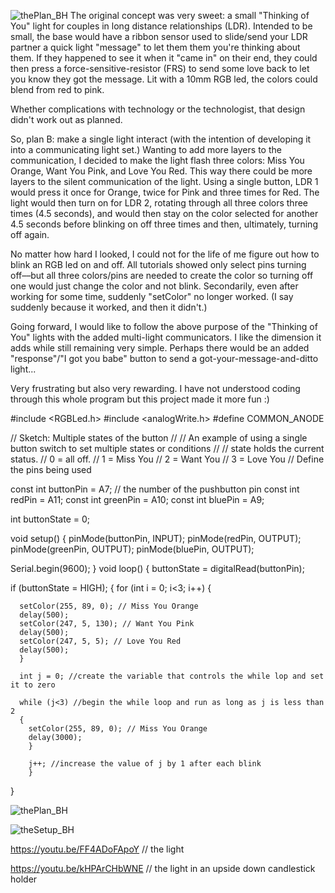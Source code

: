 ![thePlan_BH](https://user-images.githubusercontent.com/72640578/110393874-5b688600-8039-11eb-9da3-6a643a7000c4.jpg)
The original concept was very sweet: a small "Thinking of You" light for couples in long distance relationships (LDR). Intended to be small, the base would have a ribbon sensor used to slide/send your LDR partner a quick light "message" to let them them you're thinking about them. If they happened to see it when it "came in" on their end, they could then press a force-sensitive-resistor (FRS) to send some love back to let you know they got the message. Lit with a 10mm RGB led, the colors could blend from red to pink.

Whether complications with technology or the technologist, that design didn't work out as planned. 

So, plan B: make a single light interact (with the intention of developing it into a communicating light set.)
Wanting to add more layers to the communication, I decided to make the light flash three colors: Miss You Orange, Want You Pink, and Love You Red. This way there could be more layers to the silent communication of the light.
Using a single button, LDR 1 would press it once for Orange, twice for Pink and three times for Red.
The light would then turn on for LDR 2, rotating through all three colors three times (4.5 seconds), and would then stay on the color selected for another 4.5 seconds before blinking on off three times and then, ultimately, turning off again.

No matter how hard I looked, I could not for the life of me figure out how to blink an RGB led on and off. All tutorials showed only select pins turning off––but all three colors/pins are needed to create the color so turning off one would just change the color and not blink.
Secondarily, even after working for some time, suddenly "setColor" no longer worked. (I say suddenly because it worked, and then it didn't.)

Going forward, I would like to follow the above purpose of the "Thinking of You" lights with the added multi-light communicators. I like the dimension it adds while still remaining very simple. Perhaps there would be an added "response"/"I got you babe" button to send a got-your-message-and-ditto light...

Very frustrating but also very rewarding. I have not understood coding through this whole program but this project made it more fun :)


#include <RGBLed.h>
#include <analogWrite.h>
#define COMMON_ANODE

//  Sketch: Multiple states of the button
//
//  An  example of using a single button switch to set multiple states or conditions
//
//  state holds the current status.
//  0 = all off.
//  1 = Miss You
//  2 = Want You
//  3 = Love You
// Define the pins being used

const int buttonPin = A7; // the number of the pushbutton pin
const int redPin = A11;
const int greenPin = A10;
const int bluePin = A9;

int buttonState = 0;

void setup() {
  pinMode(buttonPin, INPUT);
  pinMode(redPin, OUTPUT);
  pinMode(greenPin, OUTPUT);
  pinMode(bluePin, OUTPUT);

  Serial.begin(9600);
}
void loop() {
  buttonState = digitalRead(buttonPin);
  
  if (buttonState = HIGH); {
    for (int i = 0; i<3; i++)
    {
    
      setColor(255, 89, 0); // Miss You Orange
      delay(500);
      setColor(247, 5, 130); // Want You Pink
      delay(500);
      setColor(247, 5, 5); // Love You Red
      delay(500);
      }
      
      int j = 0; //create the variable that controls the while lop and set it to zero
      
      while (j<3) //begin the while loop and run as long as j is less than 2
      {
        setColor(255, 89, 0); // Miss You Orange
        delay(3000);
        }
        
        j++; //increase the value of j by 1 after each blink
        }
}

![thePlan_BH](https://user-images.githubusercontent.com/72640578/110393923-79ce8180-8039-11eb-8e27-572024162338.jpg)

![theSetup_BH](https://user-images.githubusercontent.com/72640578/110391721-e9427200-8035-11eb-83ad-252d5937f221.jpg)

https://youtu.be/FF4ADoFApoY // the light

https://youtu.be/kHPArCHbWNE // the light in an upside down candlestick holder


